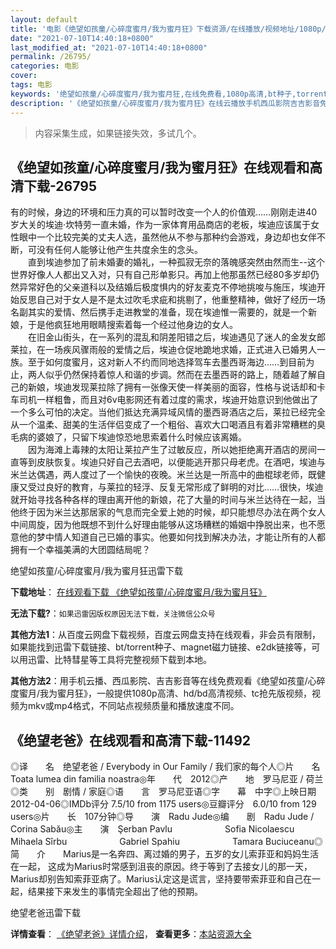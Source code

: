 ```yaml
---
layout: default
title: '电影《绝望如孩童/心碎度蜜月/我为蜜月狂》下载资源/在线播放/视频地址/1080p/高清/蓝光'
date: "2021-07-10T14:40:18+0800"
last_modified_at: "2021-07-10T14:40:18+0800"
permalink: /26795/
categories: 电影
cover:
tags: 电影
keywords: '绝望如孩童/心碎度蜜月/我为蜜月狂,在线免费看,1080p高清,bt种子,torrent,百度云盘,magnet,磁力链,迅雷下载资源'
description: '《绝望如孩童/心碎度蜜月/我为蜜月狂》在线云播放手机西瓜影院吉吉影音免费看，1080p高清bd/hd未删减完整版和tc抢先枪版，mkv/mp4格式，附带bt/torrent种子、magnet/磁力链、百度云盘、网盘资源迅雷下载链接'
---
```


>内容采集生成，如果链接失效，多试几个。


## 《绝望如孩童/心碎度蜜月/我为蜜月狂》在线观看和高清下载-26795

有的时候，身边的环境和压力真的可以暂时改变一个人的价值观……刚刚走进40岁大关的埃迪·坎特劳一直未婚，作为一家体育用品商店的老板，埃迪应该属于女性眼中一个比较完美的丈夫人选，虽然他从不参与那种约会游戏，身边却也女伴不断，可没有任何人能够让他产生共度余生的念头。<br />　　直到埃迪参加了前未婚妻的婚礼，一种孤寂无奈的落魄感突然由然而生--这个世界好像人人都出又入对，只有自己形单影只。再加上他那虽然已经80多岁却仍然异常好色的父亲道科以及结婚后极度惧内的好友麦克不停地挑唆与施压，埃迪开始反思自己对于女人是不是太过吹毛求疵和挑剔了，他重整精神，做好了经历一场名副其实的爱情、然后携手走进教堂的准备，现在埃迪惟一需要的，就是一个新娘，于是他疯狂地用眼睛搜索着每一个经过他身边的女人。<br />　　在旧金山街头，在一系列的混乱和阴差阳错之后，埃迪遇见了迷人的金发女郎莱拉，在一场疾风骤雨般的爱情之后，埃迪仓促地跪地求婚，正式进入已婚男人一族。至于如何度蜜月，这对新人不约而同地选择驾车去墨西哥海边……到目前为止，两人似乎仍然保持着惊人和谐的步调。然而在去墨西哥的路上，随着越了解自己的新娘，埃迪发现莱拉除了拥有一张像天使一样美丽的面容，性格与说话却和卡车司机一样粗鲁，而且对6v电影网还有着过度的需求，埃迪开始意识到他做出了一个多么可怕的决定。当他们抵达充满异域风情的墨西哥酒店之后，莱拉已经完全从一个温柔、甜美的生活伴侣变成了一个粗俗、喜欢大口喝酒且有着非常糟糕的臭毛病的婆娘了，只留下埃迪惊恐地思索着什么时候应该离婚。<br />　　因为海滩上毒辣的太阳让莱拉产生了过敏反应，所以她拒绝离开酒店的房间一直等到皮肤恢复。埃迪只好自己去酒吧，以便能逃开那只母老虎。在酒吧，埃迪与米兰达偶遇，两人度过了一个愉快的夜晚。米兰达是一所高中的曲棍球老师，既健康又受过良好的教育，与莱拉的轻浮、反复无常形成了鲜明的对比&hellip;…很快，埃迪就开始寻找各种各样的理由离开他的新娘，花了大量的时间与米兰达待在一起，当他终于因为米兰达那居家的气息而完全爱上她的时候，却只能想尽办法在两个女人中间周旋，因为他既想不到什么好理由能够从这场糟糕的婚姻中挣脱出来，也不愿意他的梦中情人知道自己已婚的事实。他要如何找到解决办法，才能让所有的人都拥有一个幸福美满的大团圆结局呢？


绝望如孩童/心碎度蜜月/我为蜜月狂迅雷下载

**下载地址**： [在线观看下载 《绝望如孩童/心碎度蜜月/我为蜜月狂》](https://www.993dy.com//vod-detail-id-21471.html) 


**无法下载?**：`如果迅雷因版权原因无法下载，关注微信公众号 `

**其他方法1**：从百度云网盘下载视频，百度云网盘支持在线观看，非会员有限制，如果能找到迅雷下载链接、bt/torrent种子、magnet磁力链接、e2dk链接等，可以用迅雷、比特彗星等工具将完整视频下载到本地。

**其他方法2**：用手机云播、西瓜影院、吉吉影音等在线免费观看《绝望如孩童/心碎度蜜月/我为蜜月狂》，一般提供1080p高清、hd/bd高清视频、tc抢先版视频，视频为mkv或mp4格式，不同站点视频质量和播放速度不同。


## 《绝望老爸》在线观看和高清下载-11492

◎译　　名　绝望老爸 / Everybody in Our Family / 我们家的每个人◎片　　名　Toata lumea din familia noastra◎年　　代　2012◎产　　地　罗马尼亚 / 荷兰◎类　　别　剧情 / 家庭◎语　　言　罗马尼亚语◎字　　幕　中字◎上映日期　2012-04-06◎IMDb评分 7.5/10 from 1175 users◎豆瓣评分　6.0/10 from 129 users◎片　　长　107分钟◎导　　演　Radu Jude◎编　　剧　Radu Jude / Corina Sabău◎主　　演　Şerban Pavlu　　　　　　Sofia Nicolaescu　　　　　　Mihaela Sîrbu　　　　　　Gabriel Spahiu　　　　　　Tamara Buciuceanu◎简　　介　　Marius是一名奔四、离过婚的男子，五岁的女儿索菲亚和妈妈生活在一起， 这成为Marius时常感到沮丧的原因。终于等到了去接女儿的那一天，Marius却别告知索菲亚病了。Marius认定这是谎言，坚持要带索菲亚和自己在一起，结果接下来发生的事情完全超出了他的预期。


绝望老爸迅雷下载

**详情查看**： [《绝望老爸》详情介绍](/movie/11492/)， **查看更多**：[本站资源大全](/movie/t/all/)

